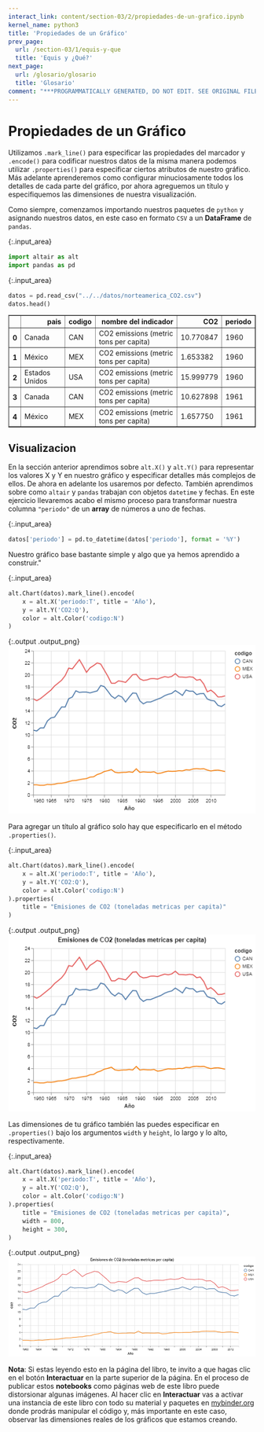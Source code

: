 ```yaml
---
interact_link: content/section-03/2/propiedades-de-un-grafico.ipynb
kernel_name: python3
title: 'Propiedades de un Gráfico'
prev_page:
  url: /section-03/1/equis-y-que
  title: 'Equis y ¿Qué?'
next_page:
  url: /glosario/glosario
  title: 'Glosario'
comment: "***PROGRAMMATICALLY GENERATED, DO NOT EDIT. SEE ORIGINAL FILES IN /content***"
---
```


# Propiedades de un Gráfico

Utilizamos `.mark_line()` para especificar las propiedades del marcador y `.encode()` para codificar nuestros datos de la misma manera podemos utilizar `.properties()` para especificar ciertos atributos de nuestro gráfico. Más adelante aprenderemos como configurar minuciosamente todos los detalles de cada parte del gráfico, por ahora agreguemos un título y especifiquemos las dimensiones de nuestra visualización.

Como siempre, comenzamos importando nuestros paquetes de `python` y asignando nuestros datos, en este caso en formato `CSV` a un __DataFrame__ de `pandas`.



{:.input_area}
```python
import altair as alt
import pandas as pd
```




{:.input_area}
```python
datos = pd.read_csv("../../datos/norteamerica_CO2.csv")
datos.head()
```





<div markdown="0" class="output output_html">
<div>
<style scoped>
    .dataframe tbody tr th:only-of-type {
        vertical-align: middle;
    }

    .dataframe tbody tr th {
        vertical-align: top;
    }

    .dataframe thead th {
        text-align: right;
    }
</style>
<table border="1" class="dataframe">
  <thead>
    <tr style="text-align: right;">
      <th></th>
      <th>pais</th>
      <th>codigo</th>
      <th>nombre del indicador</th>
      <th>CO2</th>
      <th>periodo</th>
    </tr>
  </thead>
  <tbody>
    <tr>
      <th>0</th>
      <td>Canada</td>
      <td>CAN</td>
      <td>CO2 emissions (metric tons per capita)</td>
      <td>10.770847</td>
      <td>1960</td>
    </tr>
    <tr>
      <th>1</th>
      <td>México</td>
      <td>MEX</td>
      <td>CO2 emissions (metric tons per capita)</td>
      <td>1.653382</td>
      <td>1960</td>
    </tr>
    <tr>
      <th>2</th>
      <td>Estados Unidos</td>
      <td>USA</td>
      <td>CO2 emissions (metric tons per capita)</td>
      <td>15.999779</td>
      <td>1960</td>
    </tr>
    <tr>
      <th>3</th>
      <td>Canada</td>
      <td>CAN</td>
      <td>CO2 emissions (metric tons per capita)</td>
      <td>10.627898</td>
      <td>1961</td>
    </tr>
    <tr>
      <th>4</th>
      <td>México</td>
      <td>MEX</td>
      <td>CO2 emissions (metric tons per capita)</td>
      <td>1.657750</td>
      <td>1961</td>
    </tr>
  </tbody>
</table>
</div>
</div>



## Visualizacion

En la sección anterior aprendimos sobre `alt.X()` y `alt.Y()` para representar los valores X y Y en nuestro gráfico y especificar detalles más complejos de ellos. De ahora en adelante los usaremos por defecto. También aprendimos sobre como `altair` y `pandas` trabajan con objetos `datetime` y fechas. En este ejercicio llevaremos acabo el mismo proceso para transformar nuestra columna `"periodo"` de un __array__ de números a uno de fechas.



{:.input_area}
```python
datos['periodo'] = pd.to_datetime(datos['periodo'], format = '%Y')
```


Nuestro gráfico base bastante simple y algo que ya hemos aprendido a construir."



{:.input_area}
```python
alt.Chart(datos).mark_line().encode(
    x = alt.X('periodo:T', title = 'Año'),
    y = alt.Y('CO2:Q'),
    color = alt.Color('codigo:N')
)
```





{:.output .output_png}
![png](../../images/section-03/2/propiedades-de-un-grafico_7_0.png)




Para agregar un título al gráfico solo hay que especificarlo en el método `.properties()`.



{:.input_area}
```python
alt.Chart(datos).mark_line().encode(
    x = alt.X('periodo:T', title = 'Año'),
    y = alt.Y('CO2:Q'),
    color = alt.Color('codigo:N')
).properties(
    title = "Emisiones de CO2 (toneladas metricas per capita)"
)
```





{:.output .output_png}
![png](../../images/section-03/2/propiedades-de-un-grafico_9_0.png)




Las dimensiones de tu gráfico también las puedes especificar en `.properties()` bajo los argumentos `width` y `height`, lo largo y lo alto, respectivamente.



{:.input_area}
```python
alt.Chart(datos).mark_line().encode(
    x = alt.X('periodo:T', title = 'Año'),
    y = alt.Y('CO2:Q'),
    color = alt.Color('codigo:N')
).properties(
    title = "Emisiones de CO2 (toneladas metricas per capita)",
    width = 800,
    height = 300,
)
```





{:.output .output_png}
![png](../../images/section-03/2/propiedades-de-un-grafico_11_0.png)




__Nota__: Si estas leyendo esto en la página del libro, te invito a que hagas clic en el botón __Interactuar__ en la parte superior de la página. En el proceso de publicar estos __notebooks__ como páginas web de este libro puede distorsionar algunas imágenes. Al hacer clic en __Interactuar__ vas a activar una instancia de este libro con todo su material y paquetes en [mybinder.org](https://mybinder.org) donde prodrás manipular el código y, más importante en este caso, observar las dimensiones reales de los gráficos que estamos creando.
